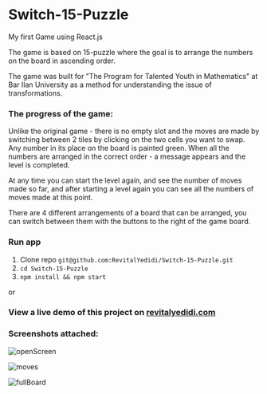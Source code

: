 # Switch-15-Puzzle

My first Game using React.js


The game is based on 15-puzzle where the goal is to arrange the numbers on the board in ascending order.

The game was built for "The Program for Talented Youth in Mathematics" at Bar Ilan University as a method for understanding the issue of transformations.

### The progress of the game:

Unlike the original game - there is no empty slot and the moves are made by switching between 2 tiles by clicking on the two cells you want to swap.
Any number in its place on the board is painted green.
When all the numbers are arranged in the correct order - a message appears and the level is completed.

At any time you can start the level again, and see the number of moves made so far, and after starting a level again you can see all the numbers of moves made at this point.

There are 4 different arrangements of a board that can be arranged, you can switch between them with the buttons to the right of the game board.

### Run app

1. Clone repo ```git@github.com:RevitalYedidi/Switch-15-Puzzle.git```
2. ```cd Switch-15-Puzzle```
3. ```npm install && npm start  ```

or

### View a live demo of this project on [revitalyedidi.com](https://revitalyedidi.com/15Puzzle)

### Screenshots attached: 

![openScreen](https://user-images.githubusercontent.com/56502630/111466708-4b812e00-872c-11eb-844f-415695f06875.jpg)

![moves](https://user-images.githubusercontent.com/56502630/111466703-4a500100-872c-11eb-9cbd-90f3c4129697.jpg)

![fullBoard](https://user-images.githubusercontent.com/56502630/111466701-491ed400-872c-11eb-8bbf-93cf4ad258e6.jpg)

